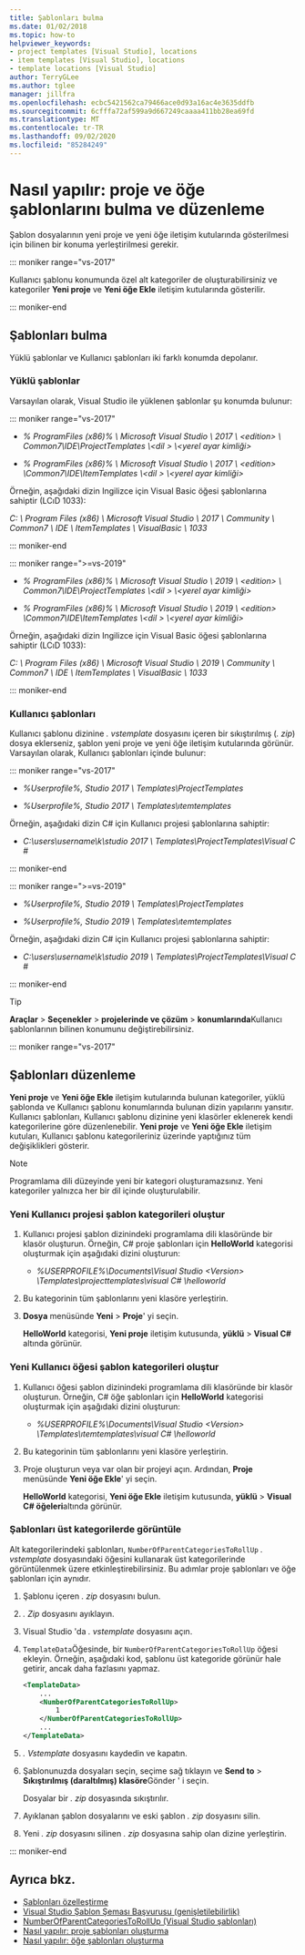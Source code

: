 ```yaml
---
title: Şablonları bulma
ms.date: 01/02/2018
ms.topic: how-to
helpviewer_keywords:
- project templates [Visual Studio], locations
- item templates [Visual Studio], locations
- template locations [Visual Studio]
author: TerryGLee
ms.author: tglee
manager: jillfra
ms.openlocfilehash: ecbc5421562ca79466ace0d93a16ac4e3635ddfb
ms.sourcegitcommit: 6cfffa72af599a9d667249caaaa411bb28ea69fd
ms.translationtype: MT
ms.contentlocale: tr-TR
ms.lasthandoff: 09/02/2020
ms.locfileid: "85284249"
---
```

# <a name="how-to-locate-and-organize-project-and-item-templates"></a>Nasıl yapılır: proje ve öğe şablonlarını bulma ve düzenleme

Şablon dosyalarının yeni proje ve yeni öğe iletişim kutularında gösterilmesi için bilinen bir konuma yerleştirilmesi gerekir.

::: moniker range="vs-2017"

Kullanıcı şablonu konumunda özel alt kategoriler de oluşturabilirsiniz ve kategoriler **Yeni proje** ve **Yeni öğe Ekle** iletişim kutularında gösterilir.

::: moniker-end

## <a name="locate-templates"></a>Şablonları bulma

Yüklü şablonlar ve Kullanıcı şablonları iki farklı konumda depolanır.

### <a name="installed-templates"></a>Yüklü şablonlar

Varsayılan olarak, Visual Studio ile yüklenen şablonlar şu konumda bulunur:

::: moniker range="vs-2017"

- *% ProgramFiles (x86)% \\ Microsoft Visual Studio \\ 2017 \\ \<edition> \\ Common7\IDE\ProjectTemplates \\<dil \> \\<yerel ayar kimliği\>*

- *% ProgramFiles (x86)% \\ Microsoft Visual Studio \\ 2017 \\ \<edition> \Common7\IDE\ItemTemplates \\<dil \> \\<yerel ayar kimliği\>*

Örneğin, aşağıdaki dizin Ingilizce için Visual Basic öğesi şablonlarına sahiptir (LCıD 1033):

*C: \\ Program Files (x86) \\ Microsoft Visual Studio \\ 2017 \\ Community \\ Common7 \\ IDE \\ ItemTemplates \\ VisualBasic \\ 1033*

::: moniker-end

::: moniker range=">=vs-2019"

- *% ProgramFiles (x86)% \\ Microsoft Visual Studio \\ 2019 \\ \<edition> \\ Common7\IDE\ProjectTemplates \\<dil \> \\<yerel ayar kimliği\>*

- *% ProgramFiles (x86)% \\ Microsoft Visual Studio \\ 2019 \\ \<edition> \Common7\IDE\ItemTemplates \\<dil \> \\<yerel ayar kimliği\>*

Örneğin, aşağıdaki dizin Ingilizce için Visual Basic öğesi şablonlarına sahiptir (LCıD 1033):

*C: \\ Program Files (x86) \\ Microsoft Visual Studio \\ 2019 \\ Community \\ Common7 \\ IDE \\ ItemTemplates \\ VisualBasic \\ 1033*

::: moniker-end

### <a name="user-templates"></a>Kullanıcı şablonları

Kullanıcı şablonu dizinine *. vstemplate* dosyasını içeren bir sıkıştırılmış (*. zip*) dosya eklerseniz, şablon yeni proje ve yeni öğe iletişim kutularında görünür. Varsayılan olarak, Kullanıcı şablonları içinde bulunur:

::: moniker range="vs-2017"

- *%Userprofile%\, Studio 2017 \ Templates\ProjectTemplates*

- *%Userprofile%\, Studio 2017 \ Templates\ıtemtemplates*

Örneğin, aşağıdaki dizin C# için Kullanıcı projesi şablonlarına sahiptir:

- *C:\users\username\k\studio 2017 \ Templates\ProjectTemplates\Visual C #*

::: moniker-end

::: moniker range=">=vs-2019"

- *%Userprofile%\, Studio 2019 \ Templates\ProjectTemplates*

- *%Userprofile%\, Studio 2019 \ Templates\ıtemtemplates*

Örneğin, aşağıdaki dizin C# için Kullanıcı projesi şablonlarına sahiptir:

- *C:\users\username\k\studio 2019 \ Templates\ProjectTemplates\Visual C #*

::: moniker-end

> [!TIP]
> **Araçlar**  >  **Seçenekler**  >  **projelerinde ve çözüm**  >  **konumlarında**Kullanıcı şablonlarının bilinen konumunu değiştirebilirsiniz.

::: moniker range="vs-2017"

## <a name="organize-templates"></a>Şablonları düzenleme

**Yeni proje** ve **Yeni öğe Ekle** iletişim kutularında bulunan kategoriler, yüklü şablonda ve Kullanıcı şablonu konumlarında bulunan dizin yapılarını yansıtır. Kullanıcı şablonları, Kullanıcı şablonu dizinine yeni klasörler eklenerek kendi kategorilerine göre düzenlenebilir. **Yeni proje** ve **Yeni öğe Ekle** iletişim kutuları, Kullanıcı şablonu kategorileriniz üzerinde yaptığınız tüm değişiklikleri gösterir.

> [!NOTE]
> Programlama dili düzeyinde yeni bir kategori oluşturamazsınız. Yeni kategoriler yalnızca her bir dil içinde oluşturulabilir.

### <a name="create-new-user-project-template-categories"></a>Yeni Kullanıcı projesi şablon kategorileri oluştur

1. Kullanıcı projesi şablon dizinindeki programlama dili klasöründe bir klasör oluşturun. Örneğin, C# proje şablonları için **HelloWorld** kategorisi oluşturmak için aşağıdaki dizini oluşturun:

    - *\%USERPROFILE%\Documents\Visual Studio \<Version\> \Templates\projecttemplates\visual C# \helloworld*

1. Bu kategorinin tüm şablonlarını yeni klasöre yerleştirin.

1. **Dosya** menüsünde **Yeni** > **Proje**' yi seçin.

   **HelloWorld** kategorisi, **Yeni proje** iletişim kutusunda, **yüklü** > **Visual C#** altında görünür.

### <a name="create-new-user-item-template-categories"></a>Yeni Kullanıcı öğesi şablon kategorileri oluştur

1. Kullanıcı öğesi şablon dizinindeki programlama dili klasöründe bir klasör oluşturun. Örneğin, C# öğe şablonları için **HelloWorld** kategorisi oluşturmak için aşağıdaki dizini oluşturun:

    - *\%USERPROFILE%\Documents\Visual Studio \<Version\> \Templates\ıtemtemplates\visual C# \helloworld*

1. Bu kategorinin tüm şablonlarını yeni klasöre yerleştirin.

1. Proje oluşturun veya var olan bir projeyi açın. Ardından, **Proje** menüsünde **Yeni öğe Ekle**' yi seçin.

   **HelloWorld** kategorisi, **Yeni öğe Ekle** iletişim kutusunda, **yüklü** > **Visual C# öğeleri**altında görünür.

### <a name="display-templates-in-parent-categories"></a>Şablonları üst kategorilerde görüntüle

Alt kategorilerindeki şablonları, `NumberOfParentCategoriesToRollUp` *. vstemplate* dosyasındaki öğesini kullanarak üst kategorilerinde görüntülenmek üzere etkinleştirebilirsiniz. Bu adımlar proje şablonları ve öğe şablonları için aynıdır.

1. Şablonu içeren *. zip* dosyasını bulun.

1. *. Zip* dosyasını ayıklayın.

1. Visual Studio 'da *. vstemplate* dosyasını açın.

1. `TemplateData`Öğesinde, bir `NumberOfParentCategoriesToRollUp` öğesi ekleyin. Örneğin, aşağıdaki kod, şablonu üst kategoride görünür hale getirir, ancak daha fazlasını yapmaz.

    ```xml
    <TemplateData>
        ...
        <NumberOfParentCategoriesToRollUp>
            1
        </NumberOfParentCategoriesToRollUp>
        ...
    </TemplateData>
    ```

1. *. Vstemplate* dosyasını kaydedin ve kapatın.

1. Şablonunuzda dosyaları seçin, seçime sağ tıklayın ve **Send to** > **Sıkıştırılmış (daraltılmış) klasöre**Gönder ' i seçin.

   Dosyalar bir *. zip* dosyasında sıkıştırılır.

1. Ayıklanan şablon dosyalarını ve eski şablon *. zip* dosyasını silin.

1. Yeni *. zip* dosyasını silinen *. zip* dosyasına sahip olan dizine yerleştirin.

::: moniker-end

## <a name="see-also"></a>Ayrıca bkz.

- [Şablonları özelleştirme](../ide/customizing-project-and-item-templates.md)
- [Visual Studio Şablon Şeması Başvurusu (genişletilebilirlik)](../extensibility/visual-studio-template-schema-reference.md)
- [NumberOfParentCategoriesToRollUp (Visual Studio şablonları)](../extensibility/numberofparentcategoriestorollup-visual-studio-templates.md)
- [Nasıl yapılır: proje şablonları oluşturma](../ide/how-to-create-project-templates.md)
- [Nasıl yapılır: öğe şablonları oluşturma](../ide/how-to-create-item-templates.md)
